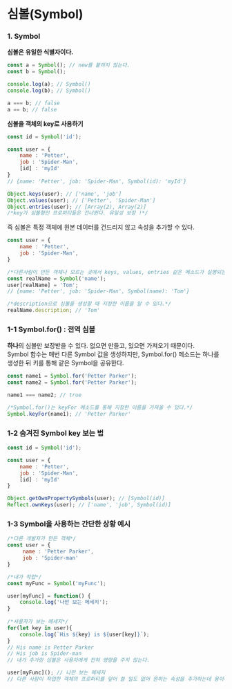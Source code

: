 심볼(Symbol)
=============
### 1. Symbol
**심볼은 유일한 식별자이다.**
```javascript
const a = Symbol(); // new를 붙히지 않는다.
const b = Symbol();

console.log(a); // Symbol()
console.log(b); // Symbol()

a === b; // false
a == b; // false
```

**심볼을 객체의 key로 사용하기**
```javascript
const id = Symbol('id');

const user = {
    name : 'Petter',
    job : 'Spider-Man',
    [id] : 'myId'
}
// {name: 'Petter', job: 'Spider-Man', Symbol(id): 'myId'}

Object.keys(user); // ['name', 'job']
Object.values(user); // ['Petter', 'Spider-Man']
Object.entries(user); // [Array(2), Array(2)]
/*key가 심볼형인 프로퍼티들은 건너뛴다. 유일성 보장 !*/
```
즉 심볼은 특정 객체에 원본 데이터를 건드리지 않고 속성을 추가할 수 있다.
```javascript
const user = {
    name : 'Petter',
    job : 'Spider-Man',
}

/*다른사람이 만든 객체나 모르는 곳에서 keys, values, entries 같은 메소드가 실행되는 객체에 내가 원하는 속성을 추가하여 숨길 수 있다.*/
const realName = Symbol('name');
user[realName] = 'Tom';
// {name: 'Petter', job: 'Spider-Man', Symbol(name): 'Tom'}

/*description으로 심볼을 생성할 때 지정한 이름을 알 수 있다.*/
realName.description; // 'Tom'
```

### 1-1 Symbol.for() : 전역 심볼
**하나**의 심볼만 보장받을 수 있다. 없으면 만들고, 있으면 가져오기 때문이다.   
Symbol 함수는 매번 다른 Symbol 값을 생성하지만, Symbol.for() 메소드는 하나를 생성한 뒤 키를 통해 같은 Symbol을 공유한다.
```javascript
const name1 = Symbol.for('Petter Parker');
const name2 = Symbol.for('Petter Parker');

name1 === name2; // true

/*Symbol.for()는 keyFor 메소드를 통해 지정한 이름을 가져올 수 있다.*/
Symbol.keyFor(name1); // 'Petter Parker'
```
### 1-2 숨겨진 Symbol key 보는 법
```javascript
const id = Symbol('id');

const user = {
    name : 'Petter',
    job : 'Spider-Man',
    [id] : 'myId'
}

Object.getOwnPropertySymbols(user); // [Symbol(id)]
Reflect.ownKeys(user); // ['name', 'job', Symbol(id)]
```

### 1-3 Symbol을 사용하는 간단한 상황 예시
```javascript
/*다른 개발자가 만든 객체*/
const user = {
     name : 'Petter Parker',
     job : 'Spider-man'
}

/*내가 작업*/
const myFunc = Symbol('myFunc');

user[myFunc] = function() {
    console.log('나만 보는 메세지');
}
 
/*사용자가 보는 메세지*/
for(let key in user){
    console.log(`His ${key} is ${user[key]}`);
}
// His name is Petter Parker
// His job is Spider-man
// 내가 추가한 심볼은 사용자에게 전혀 영향을 주지 않는다.

user[myFunc](); // 나만 보는 메세지
// 다른 사람이 작업한 객체의 프로퍼티를 덮어 쓸 일도 없어 원하는 속성을 추가하는데 용이하다 !
```